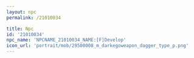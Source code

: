 ```yaml
---
layout: npc
permalink: /21010034

title: Npc
id: '21010034'
npc_name: 'NPCNAME_21010034_NAME:[F]Develop'
icon_url: 'portrait/mob/29500008_m_darkegoweapon_dagger_type_p.png'
---
```

